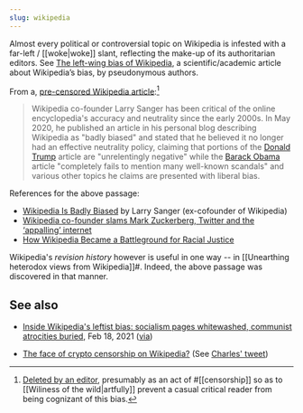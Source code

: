 ```yaml
---
slug: wikipedia
---
```


Almost every political or controversial topic on Wikipedia is infested with a far-left / [[woke|woke]] slant, reflecting the make-up of its authoritarian editors. See [The left-wing bias of Wikipedia](https://thecritic.co.uk/the-left-wing-bias-of-wikipedia/), a scientific/academic article about Wikipedia’s bias, by pseudonymous authors.
 
From a, [pre-censored Wikipedia article](https://en.wikipedia.org/w/index.php?title=Ideological_bias_on_Wikipedia&oldid=974360921#Wikipedia_co-founder):[^cens]

> Wikipedia co-founder Larry Sanger has been critical of the online encyclopedia's accuracy and neutrality since the early 2000s. In May 2020, he published an article in his personal blog describing Wikipedia as "badly biased" and stated that he believed it no longer had an effective neutrality policy, claiming that portions of the [Donald Trump](https://en.wikipedia.org/wiki/Donald_Trump) article are "unrelentingly negative" while the [Barack Obama](https://en.wikipedia.org/wiki/Barack_Obama) article "completely fails to mention many well-known scandals" and various other topics he claims are presented with liberal bias.

References for the above passage:

* [Wikipedia Is Badly Biased](https://larrysanger.org/2020/05/wikipedia-is-badly-biased/) by Larry Sanger (ex-cofounder of Wikipedia)
* [Wikipedia co-founder slams Mark Zuckerberg, Twitter and the ‘appalling’ internet](https://www.cnbc.com/2019/07/05/wikipedia-co-founder-larry-sanger-slams-facebook-twitter-social-media.html)
* [How Wikipedia Became a Battleground for Racial Justice](https://slate.com/technology/2020/06/wikipedia-george-floyd-neutrality.html)

Wikipedia's *revision history* however is useful in one way -- in [[Unearthing heterodox views from Wikipedia]]#. Indeed, the above passage was discovered in that manner.

## See also 

- [Inside Wikipedia's leftist bias: socialism pages whitewashed, communist atrocities buried](https://www.foxnews.com/politics/wikipedia-bias-socialism-pages-whitewashed), Feb 18, 2021 ([via](https://mobile.twitter.com/MsMelChen/status/1364642598179139584))
* [The face of crypto censorship on Wikipedia?](https://decrypt.co/23563/the-face-of-crypto-censorship-on-wikipedia) (See [Charles' tweet](https://twitter.com/IOHK_Charles/status/1242843188466982917))

[^cens]: [Deleted by an editor](https://en.wikipedia.org/w/index.php?title=Ideological_bias_on_Wikipedia&diff=974363512&oldid=974363029), presumably as an act of #[[censorship]] so as to [[Wiliness of the wild|artfully]] prevent a casual critical reader from being cognizant of this bias.
